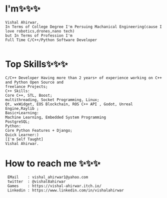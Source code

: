 # I'm✨✨✨
```
Vishal Ahirwar,
In Terms of College Degree I'm Persuing Machanical Engineering(cause I love robotics,drones,nano tech)
but In Terms of Profession I'm
Full Time C/C++/Python Software Developer 
                  
```
# Top Skills✨✨✨
```
C/C++ Developer Having more than 2 years+ of experience working on C++ and Python Open Source and
freelance Projects;
C++ Skills:
Core C++, STL, Boost;
multithreading, Socket Programming, Linux;
Qt, wxWidget, EOS Blockchain, ROS C++ API , Godot, Unreal Engine,Raylib ;
Basic+Learning:
Machine Learning, Embedded System Programming
PostgreSQL;
Python:
Core Python Features + Django;
Quick Learner:)
[I'm Self Taught]
Vishal Ahirwar.    
```
# How to reach me ✨✨✨
```
 EMail    : vishal_ahirwar1@yahoo.com
 twitter  : @vishal8ahirwar
 Games    : https://vishal-ahirwar.itch.io/
 Linkedin : https://www.linkedin.com/in/vishalahirwar
```
<!---
IVishalAhirwar/IVishalAhirwar is a ✨ special ✨ repository because its `README.md` (this file) appears on your GitHub profile.
You can click the Preview link to take a look at your changes.
--->
